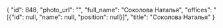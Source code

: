 {
    "id": 848,
    "photo_url": "",
    "full_name": "Соколова Наталья",
    "offices": "[{\"id\": null, \"name\": null, \"position\": null}]",
    "title": "Соколова Наталья"
}